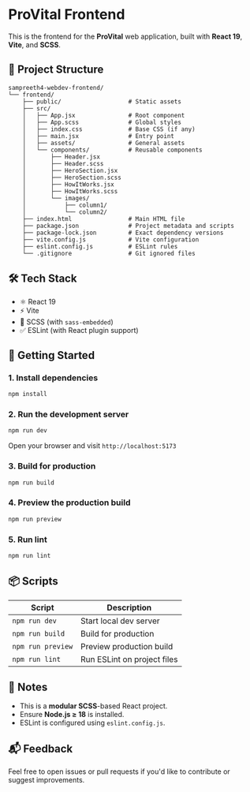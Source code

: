 # ProVital Frontend

This is the frontend for the **ProVital** web application, built with **React 19**, **Vite**, and **SCSS**.

## 📁 Project Structure

```
sampreeth4-webdev-frontend/
└── frontend/
    ├── public/                   # Static assets
    ├── src/
    │   ├── App.jsx               # Root component
    │   ├── App.scss              # Global styles
    │   ├── index.css             # Base CSS (if any)
    │   ├── main.jsx              # Entry point
    │   ├── assets/               # General assets
    │   └── components/           # Reusable components
    │       ├── Header.jsx
    │       ├── Header.scss
    │       ├── HeroSection.jsx
    │       ├── HeroSection.scss
    │       ├── HowItWorks.jsx
    │       ├── HowItWorks.scss
    │       └── images/
    │           ├── column1/
    │           └── column2/
    ├── index.html                # Main HTML file
    ├── package.json              # Project metadata and scripts
    ├── package-lock.json         # Exact dependency versions
    ├── vite.config.js            # Vite configuration
    ├── eslint.config.js          # ESLint rules
    └── .gitignore                # Git ignored files
```

## 🛠️ Tech Stack

- ⚛️ React 19
- ⚡ Vite
- 🎨 SCSS (with `sass-embedded`)
- ✅ ESLint (with React plugin support)

## 🚀 Getting Started

### 1. Install dependencies

```bash
npm install
```

### 2. Run the development server

```bash
npm run dev
```

Open your browser and visit `http://localhost:5173`

### 3. Build for production

```bash
npm run build
```

### 4. Preview the production build

```bash
npm run preview
```

### 5. Run lint

```bash
npm run lint
```

## 📦 Scripts

| Script             | Description                    |
|--------------------|--------------------------------|
| `npm run dev`      | Start local dev server         |
| `npm run build`    | Build for production           |
| `npm run preview`  | Preview production build       |
| `npm run lint`     | Run ESLint on project files    |

## 🧾 Notes

- This is a **modular SCSS**-based React project.
- Ensure **Node.js ≥ 18** is installed.
- ESLint is configured using `eslint.config.js`.

## 📬 Feedback

Feel free to open issues or pull requests if you'd like to contribute or suggest improvements.
